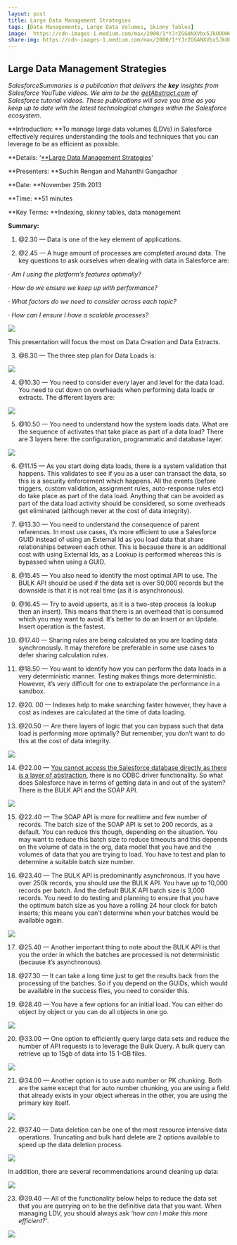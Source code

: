 ```yaml
---
layout: post
title: Large Data Management Strategies
tags: [Data Managements, Large Data Volumes, Skinny Tables]
image:  https://cdn-images-1.medium.com/max/2000/1*YJrZGGANXVbx5JkOOOH0Jw.png
share-img: https://cdn-images-1.medium.com/max/2000/1*YJrZGGANXVbx5JkOOOH0Jw.png 
---
```


## Large Data Management Strategies

*SalesforceSummaries is a publication that delivers the **key** insights from Salesforce YouTube videos. We aim to be the [getAbstract.com](https://www.getabstract.com/en/) of Salesforce tutorial videos. These publications will save you time as you keep up to date with the latest technological changes within the Salesforce ecosystem.*

**Introduction: **To manage large data volumes (LDVs) in Salesforce effectively requires understanding the tools and techniques that you can leverage to be as efficient as possible.

**Details: ‘[**Large Data Management Strategies](https://www.youtube.com/watch?v=Hu44RNwN80E)’

**Presenters: **Suchin Rengan and Mahanthi Gangadhar

**Date: **November 25th 2013

**Time: **51 minutes

**Key Terms: **Indexing, skinny tables, data management

**Summary:**

 1. @2.30 — Data is one of the key element of applications.

 2. @2.45 — A huge amount of processes are completed around data. The key questions to ask ourselves when dealing with data in Salesforce are:

*· Am I using the platform’s features optimally?*

*· How do we ensure we keep up with performance?*

*· What factors do we need to consider across each topic?*

*· How can I ensure I have a scalable processes?*

![](https://cdn-images-1.medium.com/max/2000/1*YJrZGGANXVbx5JkOOOH0Jw.png)

This presentation will focus the most on Data Creation and Data Extracts.

3. @8.30 — The three step plan for Data Loads is:

![](https://cdn-images-1.medium.com/max/2000/1*evZksrU-3Gv8sN-gfI_SwA.png)

4. @10.30 — You need to consider every layer and level for the data load. You need to cut down on overheads when performing data loads or extracts. The different layers are:

![](https://cdn-images-1.medium.com/max/2000/1*2lPUanTAPrgYPKqXkUw97Q.png)

5. @10.50 — You need to understand how the system loads data. What are the sequence of activates that take place as part of a data load? There are 3 layers here: the configuration, programmatic and database layer.

![](https://cdn-images-1.medium.com/max/2000/1*vLEelAXnGFbC4vtAK1T1Xg.png)

6. @11.15 — As you start doing data loads, there is a system validation that happens. This validates to see if you as a user can transact the data, so this is a security enforcement which happens. All the events (before triggers, custom validation, assignment rules, auto-response rules etc) do take place as part of the data load. Anything that can be avoided as part of the data load activity should be considered, so some overheads get eliminated (although never at the cost of data integrity).

7. @13.30 — You need to understand the consequence of parent references. In most use cases, it’s more efficient to use a Salesforce GUID instead of using an External Id as you load data that share relationships between each other. This is because there is an additional cost with using External Ids, as a Lookup is performed whereas this is bypassed when using a GUID.

8. @15.45 — You also need to identify the most optimal API to use. The BULK API should be used if the data set is over 50,000 records but the downside is that it is not real time (as it is asynchronous).

9. @16.45 — Try to avoid upserts, as it is a two-step process (a lookup then an insert). This means that there is an overhead that is consumed which you may want to avoid. It’s better to do an Insert or an Update. Insert operation is the fastest.

10. @17.40 — Sharing rules are being calculated as you are loading data synchronously. It may therefore be preferable in some use cases to defer sharing calculation rules.

11. @18.50 — You want to identify how you can perform the data loads in a very deterministic manner. Testing makes things more deterministic. However, it’s very difficult for one to extrapolate the performance in a sandbox.

12. @20. 00 — Indexes help to make searching faster however, they have a cost as indexes are calculated at the time of data loading.

13. @20.50 — Are there layers of logic that you can bypass such that data load is performing more optimally? But remember, you don’t want to do this at the cost of data integrity.

![](https://cdn-images-1.medium.com/max/2000/1*7HiLYPrth1WLqnTOpxR3Vg.png)

14. @22.00 — [You cannot access the Salesforce database directly as there is a layer of abstraction](https://medium.com/salesforcesummaries/an-insider-view-of-the-salesforce-architecture-36af104ac064), there is no ODBC driver functionality. So what does Salesforce have in terms of getting data in and out of the system? There is the BULK API and the SOAP API.

![](https://cdn-images-1.medium.com/max/2000/1*BVyzvLe64WhWpiswP633ug.png)

15. @22.40 — The SOAP API is more for realtime and few number of records. The batch size of the SOAP API is set to 200 records, as a default. You can reduce this though, depending on the situation. You may want to reduce this batch size to reduce timeouts and this depends on the volume of data in the org, data model that you have and the volumes of data that you are trying to load. You have to test and plan to determine a suitable batch size number.

16. @23.40 — The BULK API is predominantly asynchronous. If you have over 250k records, you should use the BULK API. You have up to 10,000 records per batch. And the default BULK API batch size is 3,000 records. You need to do testing and planning to ensure that you have the optimum batch size as you have a rolling 24 hour clock for batch inserts; this means you can’t determine when your batches would be available again.

![](https://cdn-images-1.medium.com/max/2000/1*J0GToRlBZbHYm6L9IC6pZQ.png)

17. @25.40 — Another important thing to note about the BULK API is that you the order in which the batches are processed is not deterministic (because it’s asynchronous).

18. @27.30 — It can take a long time just to get the results back from the processing of the batches. So if you depend on the GUIDs, which would be available in the success files, you need to consider this.

19. @28.40 — You have a few options for an initial load. You can either do object by object or you can do all objects in one go.

![](https://cdn-images-1.medium.com/max/2000/1*-R9yKbrFWqA5Yjf7dPxdkg.png)

20. @33.00 — One option to efficiently query large data sets and reduce the number of API requests is to leverage the Bulk Query. A bulk query can retrieve up to 15gb of data into 15 1-GB files.

![](https://cdn-images-1.medium.com/max/2000/1*BEbGJIvOk1wDuTAt5daRHg.png)

21. @34.00 — Another option is to use auto number or PK chunking. Both are the same except that for auto number chunking, you are using a field that already exists in your object whereas in the other, you are using the primary key itself.

![](https://cdn-images-1.medium.com/max/2000/1*a2vEtdG8Ye3dEpJ1qw_FJA.png)

22. @37.40 — Data deletion can be one of the most resource intensive data operations. Truncating and bulk hard delete are 2 options available to speed up the data deletion process.

![](https://cdn-images-1.medium.com/max/2000/1*gwx91jNdeT6YLRT3_a9U1A.png)

In addition, there are several recommendations around cleaning up data:

![](https://cdn-images-1.medium.com/max/2000/1*RSbILtgBObiPHnMpvDw6ag.png)

23. @39.40 — All of the functionality below helps to reduce the data set that you are querying on to be the definitive data that you want. When managing LDV, you should always ask *‘how can I make this more efficient?’*.

![](https://cdn-images-1.medium.com/max/2000/1*Q75iUFnYMkC83OxiWRDYXg.png)
